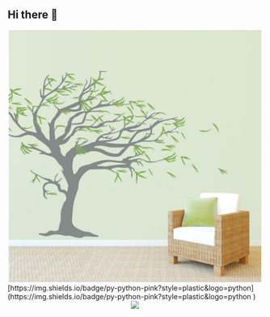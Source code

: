 ## Hi there 👋
<div id="header" align="center">
<img src="https://github.com/Nadegda711/Nadegda711/blob/main/IMG_5311.JPG" width="500"/>
</div>
[https://img.shields.io/badge/py-python-pink?style=plastic&logo=python](https://img.shields.io/badge/py-python-pink?style=plastic&logo=python
)
<div id="header" align="center">
<a href="https://profi.ru/profile/GolosovaNA"><img src="beautiful-kitten-with-flowers-outdoors.jpg" /></a>
</div>
